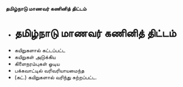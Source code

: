 **தமிழ்நாடு மாணவர் கணினித் திட்டம்**
- # தமிழ்நாடு மாணவர் கணினித் திட்டம்
- கயிறுகளால் கட்டப்பட்ட
- கயிறுகள் அடுக்கிய
- கிளைநரம்புகள் ஓடிய
- பக்கவாட்டில் வரிவரியாயமைந்த
- (கட்.) கயிறுகளால் வரிந்து சுற்றப்பட்ட.

